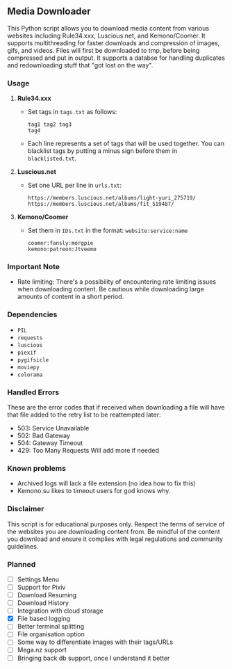## Media Downloader

This Python script allows you to download media content from various websites including Rule34.xxx, Luscious.net, and Kemono/Coomer. It supports multithreading for faster downloads and compression of images, gifs, and videos. Files will first be downloaded to tmp, before being compressed and put in output.
It supports a databse for handling duplicates and redownloading stuff that "got lost on the way".

### Usage

1. **Rule34.xxx**
   - Set tags in `tags.txt` as follows:
     ```
     tag1 tag2 tag3
     tag4
     ```
   - Each line represents a set of tags that will be used together. You can blacklist tags by putting a minus sign before them in `blacklisted.txt`.

2. **Luscious.net**
   - Set one URL per line in `urls.txt`:
     ```
     https://members.luscious.net/albums/light-yuri_275719/
     https://members.luscious.net/albums/fit_519487/
     ```

3. **Kemono/Coomer**
   - Set them in `IDs.txt` in the format: `website:service:name`
     ```
     coomer:fansly:morgpie
     kemono:patreon:Jtveemo
     ```

### Important Note

- Rate limiting: There's a possibility of encountering rate limiting issues when downloading content. Be cautious while downloading large amounts of content in a short period.

### Dependencies

- `PIL`
- `requests`
- `luscious`
- `piexif`
- `pygifsicle`
- `moviepy`
- `colorama`

### Handled Errors

These are the error codes that if received when downloading a file will have that file added to the retry list to be reattempted later:
- 503: Service Unavailable
- 502: Bad Gateway
- 504: Gateway Timeout
- 429: Too Many Requests
Will add more if needed

### Known problems
- Archived logs will lack a file extension (no idea how to fix this)
- Kemono.su likes to timeout users for god knows why.

### Disclaimer

This script is for educational purposes only. Respect the terms of service of the websites you are downloading content from. Be mindful of the content you download and ensure it complies with legal regulations and community guidelines.

### Planned
- [ ] Settings Menu
- [ ] Support for Pixiv
- [ ] Download Resuming
- [ ] Download History
- [ ] Integration with cloud storage
- [x] File based logging
- [ ] Better terminal splitting
- [ ] File organisation option
- [ ] Some way to differentiate images with their tags/URLs
- [ ] Mega.nz support
- [ ] Bringing back db support, once I understand it better
